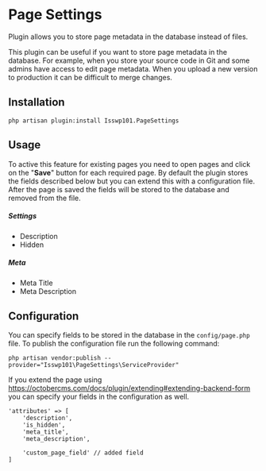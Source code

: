 # Page Settings

Plugin allows you to store page metadata in the database instead of files.

This plugin can be useful if you want to store page metadata in the database.
For example, when you store your source code in Git and some admins have access to edit page metadata.
When you upload a new version to production it can be difficult to merge changes.

## Installation

```
php artisan plugin:install Isswp101.PageSettings
```

## Usage

To active this feature for existing pages you need to open pages and click on the "**Save**" button for each required page.
By default the plugin stores the fields described below but you can extend this with a configuration file.
After the page is saved the fields will be stored to the database and removed from the file.

##### Settings

* Description
* Hidden

##### Meta

* Meta Title
* Meta Description

## Configuration

You can specify fields to be stored in the database in the `config/page.php` file.
To publish the configuration file run the following command:

```
php artisan vendor:publish --provider="Isswp101\PageSettings\ServiceProvider"
```

If you extend the page using https://octobercms.com/docs/plugin/extending#extending-backend-form
you can specify your fields in the configuration as well.

```
'attributes' => [
    'description',
    'is_hidden',
    'meta_title',
    'meta_description',

    'custom_page_field' // added field
]
```